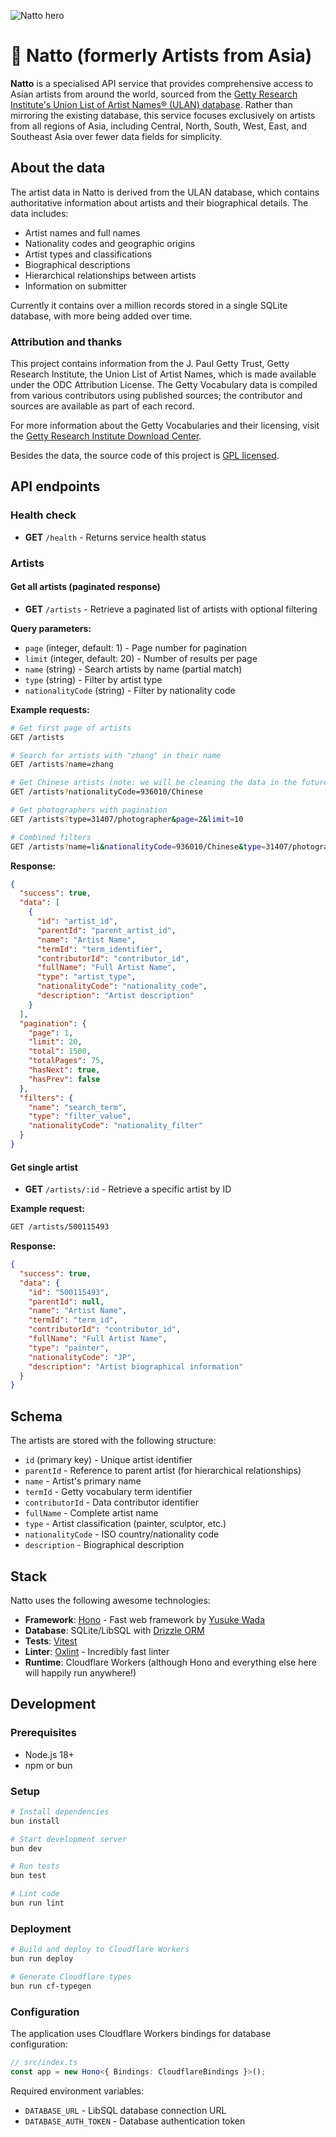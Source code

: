 ![Natto hero](/natto.png)

# 🫘 Natto (formerly Artists from Asia)

**Natto** is a specialised API service that provides comprehensive access to Asian artists from around the world, sourced from the [Getty Research Institute's Union List of Artist Names® (ULAN) database](https://www.getty.edu/research/tools/vocabularies/ulan). Rather than mirroring the existing database, this service focuses exclusively on artists from all regions of Asia, including Central, North, South, West, East, and Southeast Asia over fewer data fields for simplicity.

## About the data

The artist data in Natto is derived from the ULAN database, which contains authoritative information about artists and their biographical details. The data includes:

- Artist names and full names
- Nationality codes and geographic origins
- Artist types and classifications
- Biographical descriptions
- Hierarchical relationships between artists
- Information on submitter

Currently it contains over a million records stored in a single SQLite database, with more being added over time.

### Attribution and thanks

This project contains information from the J. Paul Getty Trust, Getty Research Institute, the Union List of Artist Names, which is made available under the ODC Attribution License. The Getty Vocabulary data is compiled from various contributors using published sources; the contributor and sources are available as part of each record.

For more information about the Getty Vocabularies and their licensing, visit the [Getty Research Institute Download Center](https://www.getty.edu/research/tools/vocabularies/obtain.html).

Besides the data, the source code of this project is [GPL licensed](/LICENSE).

## API endpoints

### Health check

- **GET** `/health` - Returns service health status

### Artists

#### Get all artists (paginated response)

- **GET** `/artists` - Retrieve a paginated list of artists with optional filtering

**Query parameters:**

- `page` (integer, default: 1) - Page number for pagination
- `limit` (integer, default: 20) - Number of results per page
- `name` (string) - Search artists by name (partial match)
- `type` (string) - Filter by artist type
- `nationalityCode` (string) - Filter by nationality code

**Example requests:**

```bash
# Get first page of artists
GET /artists

# Search for artists with "zhang" in their name
GET /artists?name=zhang

# Get Chinese artists (note: we will be cleaning the data in the future to not include the numeric code as part of this in the future)
GET /artists?nationalityCode=936010/Chinese

# Get photographers with pagination
GET /artists?type=31407/photographer&page=2&limit=10

# Combined filters
GET /artists?name=li&nationalityCode=936010/Chinese&type=31407/photographer&page=1&limit=5
```

**Response:**

```json
{
  "success": true,
  "data": [
    {
      "id": "artist_id",
      "parentId": "parent_artist_id",
      "name": "Artist Name",
      "termId": "term_identifier",
      "contributorId": "contributor_id",
      "fullName": "Full Artist Name",
      "type": "artist_type",
      "nationalityCode": "nationality_code",
      "description": "Artist description"
    }
  ],
  "pagination": {
    "page": 1,
    "limit": 20,
    "total": 1500,
    "totalPages": 75,
    "hasNext": true,
    "hasPrev": false
  },
  "filters": {
    "name": "search_term",
    "type": "filter_value",
    "nationalityCode": "nationality_filter"
  }
}
```

#### Get single artist

- **GET** `/artists/:id` - Retrieve a specific artist by ID

**Example request:**

```bash
GET /artists/500115493
```

**Response:**

```json
{
  "success": true,
  "data": {
    "id": "500115493",
    "parentId": null,
    "name": "Artist Name",
    "termId": "term_id",
    "contributorId": "contributor_id",
    "fullName": "Full Artist Name",
    "type": "painter",
    "nationalityCode": "JP",
    "description": "Artist biographical information"
  }
}
```

## Schema

The artists are stored with the following structure:

- `id` (primary key) - Unique artist identifier
- `parentId` - Reference to parent artist (for hierarchical relationships)
- `name` - Artist's primary name
- `termId` - Getty vocabulary term identifier
- `contributorId` - Data contributor identifier
- `fullName` - Complete artist name
- `type` - Artist classification (painter, sculptor, etc.)
- `nationalityCode` - ISO country/nationality code
- `description` - Biographical description

## Stack

Natto uses the following awesome technologies:

- **Framework**: [Hono](https://hono.dev/) - Fast web framework by [Yusuke Wada](https://github.com/yusukebe)
- **Database**: SQLite/LibSQL with [Drizzle ORM](https://orm.drizzle.team/)
- **Tests**: [Vitest](https://vitest.dev/)
- **Linter**: [Oxlint](https://oxc.rs/docs/guide/usage/linter.html) - Incredibly fast linter
- **Runtime**: Cloudflare Workers (although Hono and everything else here will happily run anywhere!)

## Development

### Prerequisites

- Node.js 18+
- npm or bun

### Setup

```bash
# Install dependencies
bun install

# Start development server
bun dev

# Run tests
bun test

# Lint code
bun run lint
```

### Deployment

```bash
# Build and deploy to Cloudflare Workers
bun run deploy

# Generate Cloudflare types
bun run cf-typegen
```

### Configuration

The application uses Cloudflare Workers bindings for database configuration:

```ts
// src/index.ts
const app = new Hono<{ Bindings: CloudflareBindings }>();
```

Required environment variables:

- `DATABASE_URL` - LibSQL database connection URL
- `DATABASE_AUTH_TOKEN` - Database authentication token
